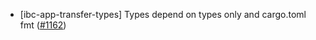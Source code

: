 - [ibc-app-transfer-types] Types depend on types only and cargo.toml fmt
  ([\#1162](https://github.com/cosmos/ibc-rs/pull/1156))